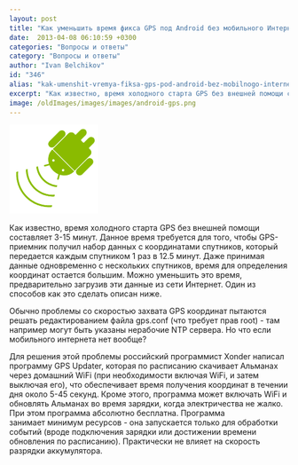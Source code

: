 ```yaml
---
layout: post
title: "Как уменьшить время фикса GPS под Android без мобильного Интернета?"
date:  2013-04-08 06:10:59 +0300
categories: "Вопросы и ответы"
category: "Вопросы и ответы"
author: "Ivan Belchikov"
id: "346"
alias: "kak-umenshit-vremya-fiksa-gps-pod-android-bez-mobilnogo-interneta"
excerpt: "Как известно, время холодного старта GPS без внешней помощи составляет 3-15 минут. Данное время требуется для того, чтобы GPS-приемник получил набор данных с координатами спутников, который передается каждым спутником 1 раз в 12.5 минут. Даже принимая данные одновременно с нескольких спутников, время для определения координат остается большим. Можно уменьшить это время, предварительно загрузив эти данные из сети Интернет. Один из способов как это сделать описан ниже."
image: /oldImages/images/images/android-gps.png
---
```

<img src="/oldImages/images/images/android-gps.png" alt=""  />

Как известно, время холодного старта GPS без внешней помощи составляет 3-15 минут. Данное время требуется для того, чтобы GPS-приемник получил набор данных с координатами спутников, который передается каждым спутником 1 раз в 12.5 минут. Даже принимая данные одновременно с нескольких спутников, время для определения координат остается большим. Можно уменьшить это время, предварительно загрузив эти данные из сети Интернет. Один из способов как это сделать описан ниже.


Обычно проблемы со скоростью захвата GPS координат пытаются решать редактированием файла gps.conf (что требует прав root) - там например могут быть указаны нерабочие NTP сервера. Но что если мобильного интернета нет вообще?

Для решения этой проблемы российский программист Xonder написал программу GPS Updater, которая по расписанию скачивает Альманах через домашний WiFi (при необходимости включая WiFi, и затем выключая его), что обеспечивает время получения координат в течении дня около 5-45 секунд. Кроме этого, программа может включать WiFi и обновлять Альманах во время зарядки, когда электричества не жалко. При этом программа абсолютно бесплатна.
Программа занимает минимум ресурсов - она запускается только для обработки событий (вроде подключения зарядки или достижении времени обновления по расписанию). Практически не влияет на скорость разрядки аккумулятора.
